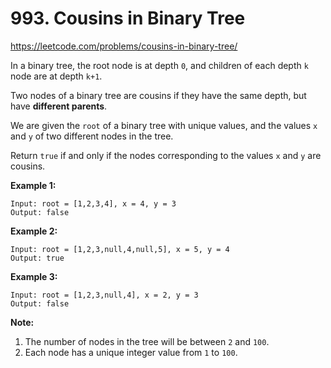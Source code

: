 # 993. Cousins in Binary Tree

https://leetcode.com/problems/cousins-in-binary-tree/

In a binary tree, the root node is at depth `0`, and children of each depth `k` node are at depth `k+1`.

Two nodes of a binary tree are cousins if they have the same depth, but have **different parents**.

We are given the `root` of a binary tree with unique values, and the values `x` and `y` of two different nodes in the tree.

Return `true` if and only if the nodes corresponding to the values `x` and `y` are cousins.

**Example 1:**

```
Input: root = [1,2,3,4], x = 4, y = 3
Output: false
```

**Example 2:**

```
Input: root = [1,2,3,null,4,null,5], x = 5, y = 4
Output: true
```

**Example 3:**

```
Input: root = [1,2,3,null,4], x = 2, y = 3
Output: false
```

**Note:**

1. The number of nodes in the tree will be between `2` and `100`.
2. Each node has a unique integer value from `1` to `100`.
